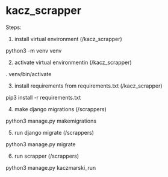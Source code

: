 # kacz_scrapper


Steps:

1. install virtual environment (/kacz_scrapper)

python3 -m venv venv

2. activate virtual environmentin (/kacz_scrapper) 

. venv/bin/activate

3. install requirements from requirements.txt (/kacz_scrapper)

pip3 install -r requirements.txt

4. make django migrations (/scrappers)

python3 manage.py makemigrations

5. run django migrate (/scrappers)

python3 manage.py migrate

6. run scrapper (/scrappers)

python3 manage.py kaczmarski_run
